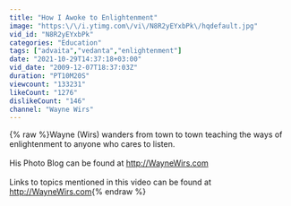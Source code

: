 ```yaml
---
title: "How I Awoke to Enlightenment"
image: "https:\/\/i.ytimg.com\/vi\/N8R2yEYxbPk\/hqdefault.jpg"
vid_id: "N8R2yEYxbPk"
categories: "Education"
tags: ["advaita","vedanta","enlightenment"]
date: "2021-10-29T14:37:18+03:00"
vid_date: "2009-12-07T18:37:03Z"
duration: "PT10M20S"
viewcount: "133231"
likeCount: "1276"
dislikeCount: "146"
channel: "Wayne Wirs"
---
```

{% raw %}Wayne (Wirs) wanders from town to town teaching the ways of enlightenment to anyone who cares to listen. <br /><br />His Photo Blog can be found at <a rel="nofollow" target="blank" href="http://WayneWirs.com">http://WayneWirs.com</a><br /><br />Links to topics mentioned in this video can be found at <a rel="nofollow" target="blank" href="http://WayneWirs.com">http://WayneWirs.com</a>{% endraw %}
